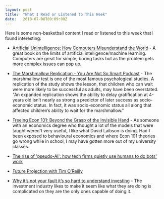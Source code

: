 ```yaml
---
layout: post
title:  "What I Read or Listened to This Week"
date:   2018-07-08T09:09:00Z
---
```

Here is some non-basketball content I read or listened to this week that I found interesting:


* [Artificial Unintelligence: How Computers Misunderstand the World](https://www.amazon.com/Artificial-Unintelligence-Computers-Misunderstand-World/dp/0262038005/) - A great book on the limits of artificial intelligence/machine learning. Computers are great for simple, boring tasks but as the problem gets more complex issues can pop up.

* [The Marshmallow Replication - You Are Not So Smart Podcast](https://youarenotsosmart.com/2018/07/02/yanss-131-the-psychological-forces-that-make-waiting-for-marshmallows-easier-also-make-life-itself-easier/) - The marshmallow test is one of the most famous psychological studies. A replication of the study shows the lesson, that children who can wait were more likely to be successful as adults, may have been overstated. "An expanded replication shows the ability to delay gratification at 4-years old isn’t nearly as strong a predictor of later success as socio-economic status. In fact, it was socio-economic status all along that affected children’s ability to wait for the marshmallow."

* [Freeing Econ 101: Beyond the Grasp of the Invisible Hand](http://behavioralscientist.org/freeing-econ-101-beyond-the-grasp-of-the-invisible-hand/) - As someone with an economics degree who thought a lot of the models that were taught weren't very useful, I like what David Laibson is doing. Had I been exposed to behavioural economics and where Econ 101 theories go wrong while in school, I may have gotten more out of my university classes.

* [The rise of 'pseudo-AI': how tech firms quietly use humans to do bots' work](https://www.theguardian.com/technology/2018/jul/06/artificial-intelligence-ai-humans-bots-tech-companies)

* [Future Projection with Tim O’Reilly](https://softwareengineeringdaily.com/2018/07/06/future-projection-with-tim-oreilly/)

* [Why it’s not your fault it’s so hard to understand investing](https://www.theglobeandmail.com/investing/personal-finance/article-why-its-not-your-fault-its-so-hard-to-understand-investing/) - The investment industry likes to make it seem like what they are doing is complicated on they are the only ones capable of doing it.
